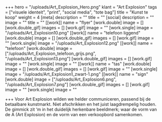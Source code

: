 +++
hero = "/uploads/Art_Explosion_Hero.png"
klant = "Art Explosion"
tags = ["visuele identeit", "print", "social media", "tote bag"]
title = "Kunst te koop"
weight = 4
[meta]
description = ""
title = ""
[social]
description = ""
image = ""
title = ""
[[work]]
name = "flyer"
[work.double]
image = []
[work.double_gif]
images = []
[work.gif]
image = ""
[work.single]
image = "/uploads/Art_Explosion10.png"
[[work]]
name = "telefoon liggend"
[work.double]
image = []
[work.double_gif]
images = []
[work.gif]
image = ""
[work.single]
image = "/uploads/Art_Explosion12.png"
[[work]]
name = "telefoon"
[work.double]
image = ["/uploads/Art_Explosion_telefoon_grijs.png", "/uploads/Art_Explosion13.png"]
[work.double_gif]
images = []
[work.gif]
image = ""
[work.single]
image = ""
[[work]]
name = "tas"
[work.double]
image = []
[work.double_gif]
images = []
[work.gif]
image = ""
[work.single]
image = "/uploads/Art_Explosion1_zwart-1.png"
[[work]]
name = "sign"
[work.double]
image = ["/uploads/Art_Explosion6.png", "/uploads/Art_Explosion7.png"]
[work.double_gif]
images = []
[work.gif]
image = ""
[work.single]
image = ""

+++
Voor Art Explosion wilden we helder communiceren, passend bij de betaalbare kunstmarkt. Niet afschrikken en het juist laagdrempelig houden. De gimmick zit ‘m in het duidelijk herkenbare beeldmerk; waar de vorm van de A (Art Explosion) en de vorm van een verkoopbord samenkomen.